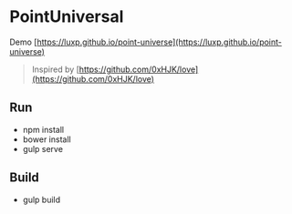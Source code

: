 # PointUniversal
Demo [https://luxp.github.io/point-universe](https://luxp.github.io/point-universe)
> Inspired by [https://github.com/0xHJK/love](https://github.com/0xHJK/love) 

## Run
- npm install
- bower install
- gulp serve

## Build
- gulp build
